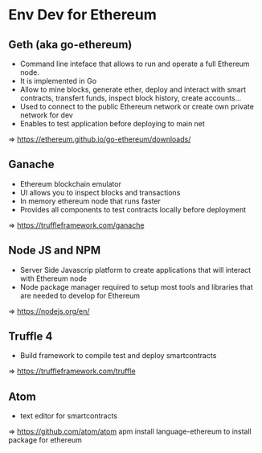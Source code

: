 # Env Dev for Ethereum 

## Geth (aka go-ethereum)

- Command line inteface that allows to run and operate a full Ethereum node.
- It is implemented in Go
- Allow to mine blocks, generate ether, deploy and interact with smart contracts, transfert funds, 
  inspect block history, create accounts...
- Used to connect to the public Ethereum network or create own private network for dev
- Enables to test application before deploying to main net

=> https://ethereum.github.io/go-ethereum/downloads/

## Ganache 

- Ethereum blockchain emulator
- UI allows you to inspect blocks and transactions
- In memory ethereum node that runs faster
- Provides all components to test contracts locally before deployment

=> https://truffleframework.com/ganache


## Node JS and NPM

- Server Side Javascrip platform to create applications that will interact with Ethereum node
- Node package manager required to setup most tools and libraries that are needed to develop for Ethereum

=> https://nodejs.org/en/

## Truffle 4

- Build framework to compile test and deploy smartcontracts

=> https://truffleframework.com/truffle


## Atom

- text editor for smartcontracts

=> https://github.com/atom/atom
apm install  language-ethereum to install package for ethereum